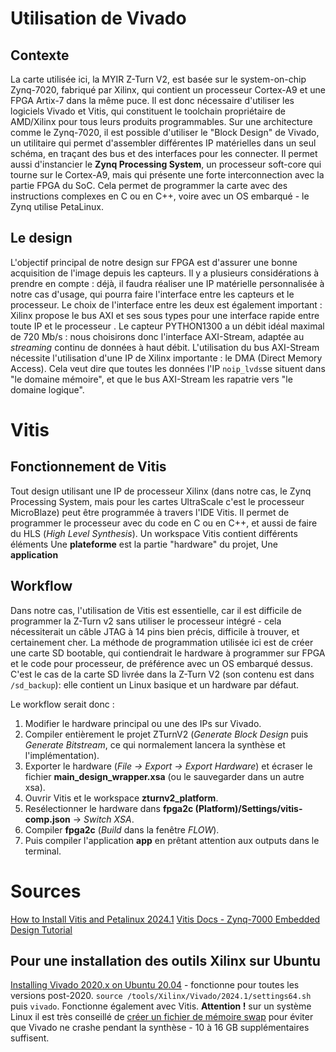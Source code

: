 
# Utilisation de Vivado

## Contexte

La carte utilisée ici, la MYIR Z-Turn V2, est basée sur le system-on-chip Zynq-7020, fabriqué par Xilinx, qui contient un processeur Cortex-A9 et une FPGA Artix-7 dans la même puce. Il est donc nécessaire d'utiliser les logiciels Vivado et Vitis, qui constituent le toolchain propriétaire de AMD/Xilinx pour tous leurs produits programmables.
Sur une architecture comme le Zynq-7020, il est possible d'utiliser le "Block Design" de Vivado, un utilitaire qui permet d'assembler différentes IP matérielles dans un seul schéma, en traçant des bus et des interfaces pour les connecter. Il permet aussi d'instancier le **Zynq Processing System**, un processeur soft-core qui tourne sur le Cortex-A9, mais qui présente une forte interconnection avec la partie FPGA du SoC. Cela permet de programmer la carte avec des instructions complexes en C ou en C++, voire avec un OS embarqué - le Zynq utilise PetaLinux.

## Le design

L'objectif principal de notre design sur FPGA est d'assurer une bonne acquisition de l'image depuis les capteurs. Il y a plusieurs considérations à prendre en compte : déjà, il faudra réaliser une IP matérielle personnalisée à notre cas d'usage, qui pourra faire l'interface entre les capteurs et le processeur. Le choix de l'interface entre les deux est également important : Xilinx propose le bus AXI et ses sous types pour une interface rapide entre toute IP et le processeur . Le capteur PYTHON1300 a un débit idéal maximal de 720 Mb/s : nous choisirons donc l'interface AXI-Stream, adaptée au *streaming* continu de données à haut débit.
L'utilisation du bus AXI-Stream nécessite l'utilisation d'une IP de Xilinx importante : le DMA (Direct Memory Access). Cela veut dire que toutes les données l'IP `noip_lvds`se situent dans "le domaine mémoire", et que le bus AXI-Stream les rapatrie vers "le domaine logique".

# Vitis

## Fonctionnement de Vitis

Tout design utilisant une IP de processeur Xilinx (dans notre cas, le Zynq Processing System, mais pour les cartes UltraScale c'est le processeur MicroBlaze) peut être programmée à travers l'IDE Vitis. Il permet de programmer le processeur avec du code en C ou en C++, et aussi de faire du HLS (*High Level Synthesis*).
Un workspace Vitis contient différents éléments
Une **plateforme** est la partie "hardware" du projet, 
Une **application**

## Workflow

Dans notre cas, l'utilisation de Vitis est essentielle, car il est difficile de programmer la Z-Turn v2 sans utiliser le processeur intégré - cela nécessiterait un câble JTAG à 14 pins bien précis, difficile à trouver, et certainement cher. La méthode de programmation utilisée ici est de créer une carte SD bootable, qui contiendrait le hardware à programmer sur FPGA et le code pour processeur, de préférence avec un OS embarqué dessus. C'est le cas de la carte SD livrée dans la Z-Turn V2 (son contenu est dans `/sd_backup`): elle contient un Linux basique et un hardware par défaut.

Le workflow serait donc :
1. Modifier le hardware principal ou une des IPs sur Vivado.
2. Compiler entièrement le projet ZTurnV2 (*Generate Block Design* puis *Generate Bitstream*, ce qui normalement lancera la synthèse et l'implémentation).
3. Exporter le hardware (*File -> Export -> Export Hardware*) et écraser le fichier **main_design_wrapper.xsa** (ou le sauvegarder dans un autre xsa).
4. Ouvrir Vitis et le workspace **zturnv2_platform**.
5. Resélectionner le hardware dans **fpga2c (Platform)/Settings/vitis-comp.json** -> *Switch XSA*.
6. Compiler **fpga2c** (*Build* dans la fenêtre *FLOW*).
7. Puis compiler l'application **app** en prêtant attention aux outputs dans le terminal.

# Sources

[How to Install Vitis and Petalinux 2024.1](https://www.fpgadeveloper.com/how-to-install-vitis-and-petalinux-2024.1/)
[Vitis Docs - Zynq-7000 Embedded Design Tutorial](https://xilinx.github.io/Embedded-Design-Tutorials/docs/2023.1/build/html/docs/Introduction/Zynq7000-EDT/Zynq7000-EDT.html)

## Pour une installation des outils Xilinx sur Ubuntu

[Installing Vivado 2020.x on Ubuntu 20.04](https://danielmangum.com/posts/vivado-2020-x-ubuntu-20-04/) - fonctionne pour toutes les versions post-2020.
`source /tools/Xilinx/Vivado/2024.1/settings64.sh` puis `vivado`. Fonctionne également avec Vitis.
**Attention !** sur un système Linux il est très conseillé de [créer un fichier de mémoire swap](https://linuxize.com/post/create-a-linux-swap-file/) pour éviter que Vivado ne crashe pendant la synthèse - 10 à 16 GB supplémentaires suffisent.